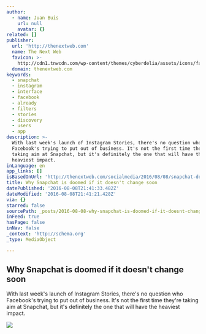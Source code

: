```yaml
---
author:
  - name: Juan Buis
    url: null
    avatar: {}
related: []
publisher:
  url: 'http://thenextweb.com'
  name: The Next Web
  favicon: >-
    http://cdn1.tnwcdn.com/wp-content/themes/cyberdelia/assets/icons/favicon-16x16.png?v=1470647965
  domain: thenextweb.com
keywords:
  - snapchat
  - instagram
  - interface
  - facebook
  - already
  - filters
  - stories
  - discovery
  - users
  - app
description: >-
  With last week's launch of Instagram Stories, there's no question who
  Facebook's trying to put out of business. It's not the first time they're
  taking aim at Snapchat, but it's definitely the one that will have the
  heaviest impact.
inLanguage: en
app_links: []
isBasedOnUrl: 'http://thenextweb.com/socialmedia/2016/08/08/snapchat-doomed/'
title: Why Snapchat is doomed if it doesn't change soon
datePublished: '2016-08-08T21:41:33.482Z'
dateModified: '2016-08-08T21:41:21.428Z'
via: {}
starred: false
sourcePath: _posts/2016-08-08-why-snapchat-is-doomed-if-it-doesnt-change-soon.md
inFeed: true
hasPage: false
inNav: false
_context: 'http://schema.org'
_type: MediaObject

---
```

<article style=""><h1>Why Snapchat is doomed if it doesn't change soon</h1><p>With last week's launch of Instagram Stories, there's no question who Facebook's trying to put out of business. It's not the first time they're taking aim at Snapchat, but it's definitely the one that will have the heaviest impact.</p><img src="http://cdn1.tnwcdn.com/wp-content/blogs.dir/1/files/2016/08/test.jpg" /></article>